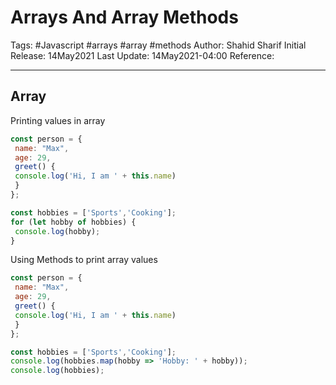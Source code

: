 # Arrays And Array Methods
Tags: #Javascript #arrays #array #methods
Author: Shahid Sharif
Initial Release: 14May2021
Last Update:  14May2021-04:00
Reference: 

---
## Array 
Printing values in array
```js
const person = {
 name: "Max",
 age: 29,
 greet() {
 console.log('Hi, I am ' + this.name)
 }
};

const hobbies = ['Sports','Cooking'];
for (let hobby of hobbies) {
 console.log(hobby);
}
```

Using Methods to print array values
```js
const person = {
 name: "Max",
 age: 29,
 greet() {
 console.log('Hi, I am ' + this.name)
 }
};

const hobbies = ['Sports','Cooking'];
console.log(hobbies.map(hobby => 'Hobby: ' + hobby));
console.log(hobbies);
```